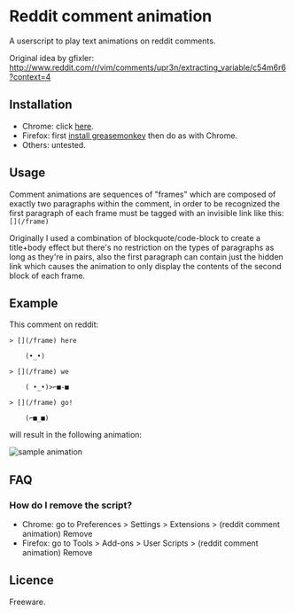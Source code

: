# Reddit comment animation

A userscript to play text animations on reddit comments.

Original idea by gfixler: http://www.reddit.com/r/vim/comments/upr3n/extracting_variable/c54m6r6?context=4

## Installation

* Chrome: click [here](https://github.com/git2samus/reddit-comment-animation/raw/master/reddit-comment-animation.user.js).
* Firefox: first [install greasemonkey](https://addons.mozilla.org/en-US/firefox/addon/greasemonkey/) then do as with Chrome.
* Others: untested.

## Usage

Comment animations are sequences of "frames" which are composed of exactly two paragraphs within the comment, in order to be recognized the first paragraph of each frame must be tagged with an invisible link like this: `[](/frame)`

Originally I used a combination of blockquote/code-block to create a title+body effect but there's no restriction on the types of paragraphs as long as they're in pairs, also the first paragraph can contain just the hidden link which causes the animation to only display the contents of the second block of each frame.

## Example

This comment on reddit:

```
> [](/frame) here

    (•_•)

> [](/frame) we

    ( •_•)>⌐■-■

> [](/frame) go!

    (⌐■_■)
```

will result in the following animation:

<img src="https://github.com/downloads/git2samus/reddit-comment-animation/example.gif" alt="sample animation" />

## FAQ

### How do I remove the script?

* Chrome: go to Preferences > Settings > Extensions > (reddit comment animation) Remove
* Firefox: go to Tools > Add-ons > User Scripts > (reddit comment animation) Remove

## Licence

Freeware.
